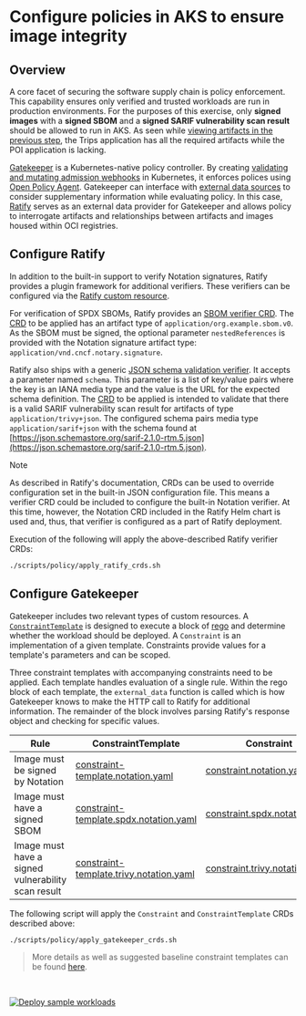 # Configure policies in AKS to ensure image integrity

## Overview

A core facet of securing the software supply chain is policy enforcement. This capability ensures only verified and trusted workloads are run in production environments. For the purposes of this exercise, only **signed images** with a **signed SBOM** and a **signed SARIF vulnerability scan result** should be allowed to run in AKS. As seen while [viewing artifacts in the previous step](view-artifacts.md), the Trips application has all the required artifacts while the POI application is lacking.

[Gatekeeper](https://open-policy-agent.github.io/gatekeeper/website/) is a Kubernetes-native policy controller. By creating [validating and mutating admission webhooks](https://kubernetes.io/docs/reference/access-authn-authz/extensible-admission-controllers/) in Kubernetes, it enforces polices using [Open Policy Agent](https://www.openpolicyagent.org/). Gatekeeper can interface with [external data sources](https://open-policy-agent.github.io/gatekeeper/website/docs/externaldata) to consider supplementary information while evaluating policy. In this case, [Ratify](https://ratify.dev/) serves as an external data provider for Gatekeeper and allows policy to interrogate artifacts and relationships between artifacts and images housed within OCI registries.

## Configure Ratify

In addition to the built-in support to verify Notation signatures, Ratify provides a plugin framework for additional verifiers. These verifiers can be configured via the [Ratify custom resource](https://ratify.dev/docs/1.0.0-rc.6/ratify-configuration#crds).

For verification of SPDX SBOMs, Ratify provides an [SBOM verifier CRD](https://ratify.dev/docs/1.0.0-rc.6/reference/crds/verifiers#sbom). The [CRD](../../policy/ratify/verifier-sbom.yaml) to be applied has an artifact type of `application/org.example.sbom.v0`. As the SBOM must be signed, the optional parameter `nestedReferences` is provided with the Notation signature artifact type: `application/vnd.cncf.notary.signature`.

Ratify also ships with a generic [JSON schema validation verifier](https://github.com/deislabs/ratify/blob/main/plugins/verifier/schemavalidator/README.md). It accepts a parameter named `schema`. This parameter is a list of key/value pairs where the key is an IANA media type and the value is the URL for the expected schema definition. The [CRD](../../policy/ratify/verifier-vulnscanresult.trivy.yaml) to be applied is intended to validate that there is a valid SARIF vulnerability scan result for artifacts of type `application/trivy+json`. The configured schema pairs media type `application/sarif+json` with the schema found at [https://json.schemastore.org/sarif-2.1.0-rtm.5.json](https://json.schemastore.org/sarif-2.1.0-rtm.5.json).

> [!NOTE]
> As described in Ratify's documentation, CRDs can be used to override configuration set in the built-in JSON configuration file. This means a verifier CRD could be included to configure the built-in Notation verifier. At this time, however, the Notation CRD included in the Ratify Helm chart is used and, thus, that verifier is configured as a part of Ratify deployment.

Execution of the following will apply the above-described Ratify verifier CRDs:

```bash
./scripts/policy/apply_ratify_crds.sh
```

## Configure Gatekeeper

Gatekeeper includes two relevant types of custom resources. A [`ConstraintTemplate`](https://open-policy-agent.github.io/gatekeeper/website/docs/constrainttemplates/) is designed to execute a block of [rego](https://www.openpolicyagent.org/docs/latest/policy-language/) and determine whether the workload should be deployed. A `Constraint` is an implementation of a given template. Constraints provide values for a template's parameters and can be scoped.

Three constraint templates with accompanying constraints need to be applied. Each template handles evaluation of a single rule. Within the rego block of each template, the `external_data` function is called which is how Gatekeeper knows to make the HTTP call to Ratify for additional information. The remainder of the block involves parsing Ratify's response object and checking for specific values.

| Rule                                               | ConstraintTemplate                                                                                                              | Constraint                                                                                                    |
|----------------------------------------------------|---------------------------------------------------------------------------------------------------------------------------------|---------------------------------------------------------------------------------------------------------------|
| Image must be signed by Notation                   | [constraint-template.notation.yaml](../../policy/gatekeeper/signedimage/constraint-template.notation.yaml)                      | [constraint.notation.yaml](../../policy/gatekeeper/signedimage/constraint.notation.yaml)                      |
| Image must have a signed SBOM                      | [constraint-template.spdx.notation.yaml](../../policy/gatekeeper/signedsbom/constraint-template.spdx.notation.yaml)             | [constraint.spdx.notation.yaml](../../policy/gatekeeper/signedsbom/constraint.spdx.notation.yaml)             |
| Image must have a signed vulnerability scan result | [constraint-template.trivy.notation.yaml](../../policy/gatekeeper/signedvulnscanresult/constraint-template.trivy.notation.yaml) | [constraint.trivy.notation.yaml](../../policy/gatekeeper/signedvulnscanresult/constraint.trivy.notation.yaml) |

The following script will apply the `Constraint` and `ConstraintTemplate` CRDs described above:

```bash
./scripts/policy/apply_gatekeeper_crds.sh
```

> More details as well as suggested baseline constraint templates can be found [here](../../policy/gatekeeper/README.md).

<br/>

[![Deploy sample workloads](https://img.shields.io/badge/Deploy_sample_workloads-f8f8f8?style=for-the-badge&label=Next&labelColor=4051b5)](sample-app-deployment.md)

